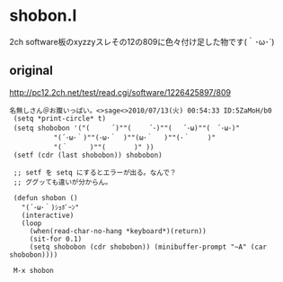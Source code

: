 # shobon.l

2ch software板のxyzzyスレその12の809に色々付け足した物です(｀･ω･´)

## original

http://pc12.2ch.net/test/read.cgi/software/1226425897/809

    名無しさん＠お腹いっぱい。<>sage<>2010/07/13(火) 00:54:33 ID:5ZaMoH/b0
     (setq *print-circle* t)
     (setq shobobon '("( 　 　´)""(　　 ´･)""(　 ´･ω)""(　´･ω･)"
               "(´･ω･｀)""(･ω･｀　)""(ω･｀ 　)""(･｀ 　　)"
               "(｀ 　 　)""( 　　　 )" ))
     (setf (cdr (last shobobon)) shobobon)
      
     ;; setf を setq にするとエラーが出る。なんで？
     ;; ググッても違いが分からん。
      
     (defun shobon ()
       "(´･ω･｀)ｼｮﾎﾞｰﾝ"
       (interactive)
       (loop
         (when(read-char-no-hang *keyboard*)(return))
         (sit-for 0.1)
         (setq shobobon (cdr shobobon)) (minibuffer-prompt "~A" (car shobobon))))
     
     M-x shobon


